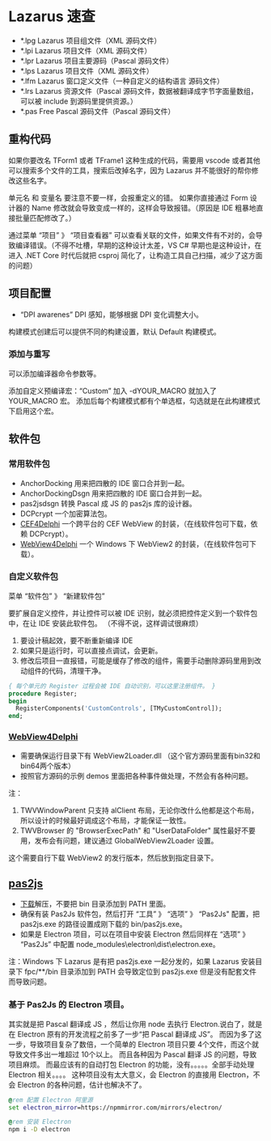 # Lazarus 速查

- *.lpg Lazarus 项目组文件（XML 源码文件）
- *.lpi Lazarus 项目文件（XML 源码文件）
- *.lpr Lazarus 项目主要源码（Pascal 源码文件）
- *.lps Lazarus 项目文件（XML 源码文件）
- *.lfm Lazarus 窗口定义文件（一种自定义的结构语言 源码文件）
- *.lrs Lazarus 资源文件（Pascal 源码文件，数据被翻译成字节字面量数组，可以被 include 到源码里提供资源。）
- *.pas Free Pascal 源码文件（Pascal 源码文件）

## 重构代码

如果你要改名 TForm1 或者 TFrame1 这种生成的代码，需要用 vscode 或者其他可以搜索多个文件的工具，搜索后改掉名字，因为 Lazarus 并不能很好的帮你修改这些名字。

单元名 和 变量名 要注意不要一样，会报重定义的错。
如果你直接通过 Form 设计器的 Name 修改就会导致变成一样的，这样会导致报错。（原因是 IDE 粗暴地直接批量匹配修改了。）

通过菜单 “项目” 》 “项目查看器” 可以查看关联的文件，如果文件有不对的，会导致编译错误。（不得不吐槽，早期的这种设计太差，VS C# 早期也是这种设计，在进入 .NET Core 时代后就把 csproj 简化了，让构造工具自己扫描，减少了这方面的问题）

## 项目配置

- “DPI awarenes” DPI 感知，能够根据 DPI 变化调整大小。

构建模式创建后可以提供不同的构建设置，默认 Default 构建模式。

### 添加与重写

可以添加编译器命令参数等。

添加自定义预编译宏：“Custom” 加入 -dYOUR_MACRO 就加入了 YOUR_MACRO 宏。
添加后每个构建模式都有个单选框，勾选就是在此构建模式下启用这个宏。


## 软件包

### 常用软件包

- AnchorDocking 用来把四散的 IDE 窗口合并到一起。
- AnchorDockingDsgn 用来把四散的 IDE 窗口合并到一起。
- pas2jsdsgn 转换 Pascal 成 JS 的 pas2js 库的设计器。
- DCPcrypt 一个加密算法包。
- [CEF4Delphi](https://github.com/salvadordf/CEF4Delphi) 一个跨平台的 CEF WebView 的封装，（在线软件包可下载，依赖 DCPcrypt）。
- [WebView4Delphi](https://github.com/salvadordf/WebView4Delphi) 一个 Windows 下 WebView2 的封装，（在线软件包可下载）。

### 自定义软件包

菜单 “软件包” 》 “新建软件包”

要扩展自定义控件，并让控件可以被 IDE 识别，就必须把控件定义到一个软件包中，在让 IDE 安装此软件包。
（不得不说，这样调试很麻烦）

1. 要设计稿起效，要不断重新编译 IDE
2. 如果只是运行时，可以直接点调试，会更新。
3. 修改后项目一直报错，可能是缓存了修改的组件，需要手动删除源码里用到改动组件的代码，清理干净。

```pascal
{ 每个单元的 Register 过程会被 IDE 自动识别，可以这里注册组件。 }
procedure Register;
begin
  RegisterComponents('CustomControls', [TMyCustomControl]);
end; 
```

### [WebView4Delphi](https://github.com/salvadordf/WebView4Delphi)

- 需要确保运行目录下有 WebView2Loader.dll （这个官方源码里面有bin32和bin64两个版本）
- 按照官方源码的示例 demos 里面把各种事件做处理，不然会有各种问题。

注：
1. TWVWindowParent 只支持 alClient 布局，无论你改什么他都是这个布局，所以设计的时候最好调成这个布局，才能保证一致性。
2. TWVBrowser 的 "BrowserExecPath" 和 "UserDataFolder" 属性最好不要用，发布会有问题，建议通过 GlobalWebView2Loader 设置。

这个需要自行下载 WebView2 的发行版本，然后放到指定目录下。

## [pas2js](https://wiki.freepascal.org/pas2js)

- [下载](https://getpas2js.freepascal.org/)解压，不要把 bin 目录添加到 PATH 里面。
- 确保有装 Pas2Js 软件包，然后打开 “工具” 》 “选项” 》 “Pas2Js" 配置，把 pas2js.exe 的路径设置成刚下载的 bin/pas2js.exe。
- 如果是 Electron 项目，可以在项目中安装 Electron 然后同样在 “选项” 》 “Pas2Js” 中配置 node_modules\electron\dist\electron.exe。

注：Windows 下 Lazarus 是有把 pas2js.exe 一起分发的，如果 Lazarus 安装目录下 fpc/**/bin 目录添加到 PATH 会导致定位到 pas2js.exe 但是没有配套文件而导致问题。

### 基于 Pas2Js 的 Electron 项目。

其实就是把 Pascal 翻译成 JS ，然后让你用 node 去执行 Electron.说白了，就是在 Electron 原有的开发流程之前多了一步“把 Pascal 翻译成 JS”。
而因为多了这一步，导致项目复杂了数倍，一个简单的 Electron 项目只要 4个文件，而这个就导致文件多出一堆超过 10个以上。
而且各种因为 Pascal 翻译 JS 的问题，导致项目麻烦。
而最应该有的自动打包 Electron 的功能，没有。。。。。全部手动处理 Electron 相关。。。。
这种项目没有太大意义，会 Electron 的直接用 Electron，不会 Electron 的各种问题，估计也解决不了。

```bat
@rem 配置 Electron 阿里源
set electron_mirror=https://npmmirror.com/mirrors/electron/

@rem 安装 Electron
npm i -D electron
```